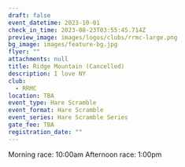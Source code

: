 ```yaml
---
draft: false
event_datetime: 2023-10-01
check_in_time: 2023-08-23T03:55:45.714Z
preview_image: images/logos/clubs/rrmc-large.png
bg_image: images/feature-bg.jpg
flyer: ""
attachments: null
title: Ridge Mountain (Cancelled)
description: I love NY
club:
  - RRMC
location: TBA
event_type: Hare Scramble
event_format: Hare Scramble
event_series: Hare Scramble Series
gate_fee: TBA
registration_date: ""
---
```


Morning race: 10:00am
Afternoon race: 1:00pm